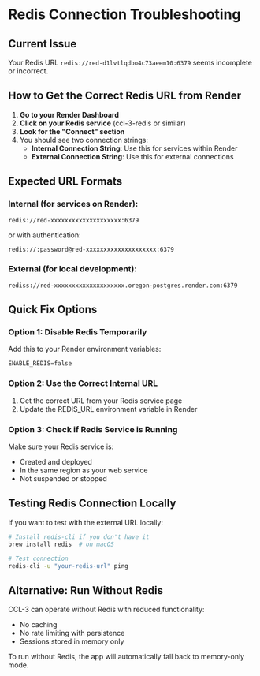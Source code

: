 # Redis Connection Troubleshooting

## Current Issue
Your Redis URL `redis://red-d1lvtlqdbo4c73aeem10:6379` seems incomplete or incorrect.

## How to Get the Correct Redis URL from Render

1. **Go to your Render Dashboard**
2. **Click on your Redis service** (ccl-3-redis or similar)
3. **Look for the "Connect" section**
4. You should see two connection strings:
   - **Internal Connection String**: Use this for services within Render
   - **External Connection String**: Use this for external connections

## Expected URL Formats

### Internal (for services on Render):
```
redis://red-xxxxxxxxxxxxxxxxxxxx:6379
```
or with authentication:
```
redis://:password@red-xxxxxxxxxxxxxxxxxxxx:6379
```

### External (for local development):
```
rediss://red-xxxxxxxxxxxxxxxxxxxx.oregon-postgres.render.com:6379
```

## Quick Fix Options

### Option 1: Disable Redis Temporarily
Add this to your Render environment variables:
```
ENABLE_REDIS=false
```

### Option 2: Use the Correct Internal URL
1. Get the correct URL from your Redis service page
2. Update the REDIS_URL environment variable in Render

### Option 3: Check if Redis Service is Running
Make sure your Redis service is:
- Created and deployed
- In the same region as your web service
- Not suspended or stopped

## Testing Redis Connection Locally

If you want to test with the external URL locally:
```bash
# Install redis-cli if you don't have it
brew install redis  # on macOS

# Test connection
redis-cli -u "your-redis-url" ping
```

## Alternative: Run Without Redis
CCL-3 can operate without Redis with reduced functionality:
- No caching
- No rate limiting with persistence
- Sessions stored in memory only

To run without Redis, the app will automatically fall back to memory-only mode.